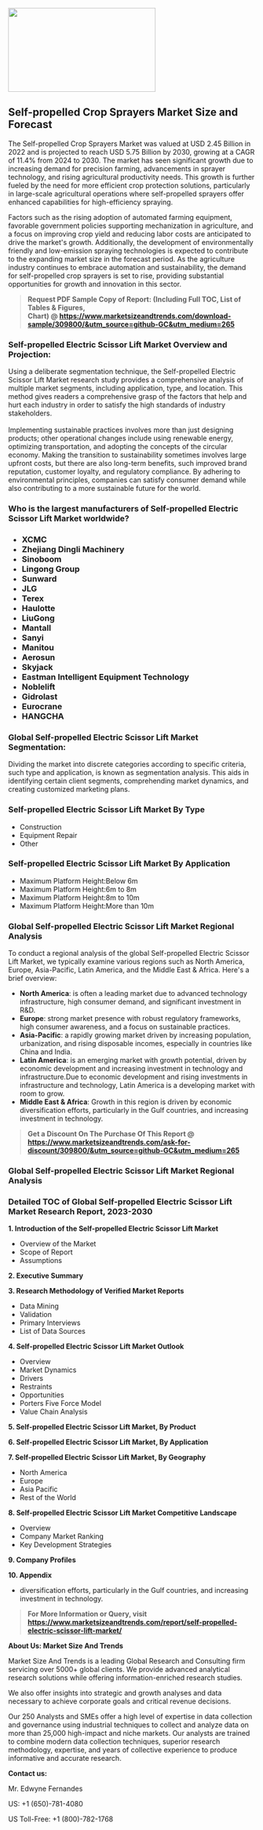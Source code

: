 <p><img class="alignnone size-medium wp-image-20088" src="https://ffe5etoiles.com/wp-content/uploads/2024/12/MST1-300x171.png" alt="" width="300" height="171" /></p><h2>Self-propelled Crop Sprayers Market Size and Forecast</h2><p>The Self-propelled Crop Sprayers Market was valued at USD 2.45 Billion in 2022 and is projected to reach USD 5.75 Billion by 2030, growing at a CAGR of 11.4% from 2024 to 2030. The market has seen significant growth due to increasing demand for precision farming, advancements in sprayer technology, and rising agricultural productivity needs. This growth is further fueled by the need for more efficient crop protection solutions, particularly in large-scale agricultural operations where self-propelled sprayers offer enhanced capabilities for high-efficiency spraying.</p><p>Factors such as the rising adoption of automated farming equipment, favorable government policies supporting mechanization in agriculture, and a focus on improving crop yield and reducing labor costs are anticipated to drive the market's growth. Additionally, the development of environmentally friendly and low-emission spraying technologies is expected to contribute to the expanding market size in the forecast period. As the agriculture industry continues to embrace automation and sustainability, the demand for self-propelled crop sprayers is set to rise, providing substantial opportunities for growth and innovation in this sector.</p></p><blockquote id="" class=""><strong>Request PDF Sample Copy of Report: (Including Full TOC, List of Tables &amp; Figures, Chart)&nbsp;@&nbsp;<strong><a href="https://www.marketsizeandtrends.com/download-sample/309800/&utm_source=github-GC&utm_medium=265" target="_blank">https://www.marketsizeandtrends.com/download-sample/309800/&utm_source=github-GC&utm_medium=265</a></strong></strong></blockquote><h3 id="" class="">Self-propelled Electric Scissor Lift Market&nbsp;Overview and Projection:</h3><p id="" class="">Using a deliberate segmentation technique, the Self-propelled Electric Scissor Lift Market research study provides a comprehensive analysis of multiple market segments, including application, type, and location. This method gives readers a comprehensive grasp of the factors that help and hurt each industry in order to satisfy the high standards of industry stakeholders. <br /> <br />Implementing sustainable practices involves more than just designing products; other operational changes include using renewable energy, optimizing transportation, and adopting the concepts of the circular economy. Making the transition to sustainability sometimes involves large upfront costs, but there are also long-term benefits, such improved brand reputation, customer loyalty, and regulatory compliance. By adhering to environmental principles, companies can satisfy consumer demand while also contributing to a more sustainable future for the world.</p><h3 id="" class="">Who is the largest manufacturers of&nbsp;Self-propelled Electric Scissor Lift Market worldwide?</h3><h3 class=""><p><ul><li>XCMC </li><li> Zhejiang Dingli Machinery </li><li> Sinoboom </li><li> Lingong Group </li><li> Sunward </li><li> JLG </li><li> Terex </li><li> Haulotte </li><li> LiuGong </li><li> Mantall </li><li> Sanyi </li><li> Manitou </li><li> Aerosun </li><li> Skyjack </li><li> Eastman Intelligent Equipment Technology </li><li> Noblelift </li><li> Gidrolast </li><li> Eurocrane </li><li> HANGCHA</li></ul></p></h3><h3 id="" class="">Global&nbsp;Self-propelled Electric Scissor Lift Market Segmentation:</h3><p id="" class="">Dividing the market into discrete categories according to specific criteria, such type and application, is known as segmentation analysis. This aids in identifying certain client segments, comprehending market dynamics, and creating customized marketing plans.</p><h3 id="" class="">Self-propelled Electric Scissor Lift Market&nbsp;By Type</h3><p><p><ul><li>Construction</li><li> Equipment Repair</li><li> Other</p></li></ul></p></p><h3 id="" class="">Self-propelled Electric Scissor Lift Market&nbsp;By Application</h3><p class=""><p><ul><li>Maximum Platform Height:Below 6m</li><li> Maximum Platform Height:6m to 8m</li><li> Maximum Platform Height:8m to 10m</li><li> Maximum Platform Height:More than 10m</li></ul></p></p><h3 id="" class="">Global Self-propelled Electric Scissor Lift Market Regional Analysis</h3><p id="" class="">To conduct a regional analysis of the global Self-propelled Electric Scissor Lift Market, we typically examine various regions such as North America, Europe, Asia-Pacific, Latin America, and the Middle East &amp; Africa. Here's a brief overview:</p><ul><li><strong>North America</strong>: is often a leading market due to advanced technology infrastructure, high consumer demand, and significant investment in R&amp;D.</li><li><strong>Europe</strong>: strong market presence with robust regulatory frameworks, high consumer awareness, and a focus on sustainable practices.</li><li><strong>Asia-Pacific</strong>: a rapidly growing market driven by increasing population, urbanization, and rising disposable incomes, especially in countries like China and India.</li><li><strong>Latin America</strong>: is an emerging market with growth potential, driven by economic development and increasing investment in technology and infrastructure.Due to economic development and rising investments in infrastructure and technology, Latin America is a developing market with room to grow.</li><li><strong>Middle East &amp; Africa</strong>: Growth in this region is driven by economic diversification efforts, particularly in the Gulf countries, and increasing investment in technology.</li></ul><blockquote id="" class=""><strong>Get a Discount On The Purchase Of This Report @ <strong><a href="https://www.marketsizeandtrends.com/ask-for-discount/309800/&utm_source=github-GC&utm_medium=265" target="_blank">https://www.marketsizeandtrends.com/ask-for-discount/309800/&utm_source=github-GC&utm_medium=265</a></strong></strong></blockquote><h3 id="" class="">Global Self-propelled Electric Scissor Lift Market Regional Analysis</h3><h3 id="" class="">Detailed TOC of Global Self-propelled Electric Scissor Lift Market Research Report, 2023-2030</h3><p id="" class=""><strong>1. Introduction of the Self-propelled Electric Scissor Lift Market</strong></p><ul><li>Overview of the Market</li><li>Scope of Report</li><li>Assumptions</li></ul><p id="" class=""><strong>2. Executive Summary</strong></p><p id="" class=""><strong>3. Research Methodology of Verified Market Reports</strong></p><ul><li>Data Mining</li><li>Validation</li><li>Primary Interviews</li><li>List of Data Sources</li></ul><p id="" class=""><strong>4. Self-propelled Electric Scissor Lift Market Outlook</strong></p><ul><li>Overview</li><li>Market Dynamics</li><li>Drivers</li><li>Restraints</li><li>Opportunities</li><li>Porters Five Force Model</li><li>Value Chain Analysis</li></ul><p id="" class=""><strong>5. Self-propelled Electric Scissor Lift Market, By Product</strong></p><p id="" class=""><strong>6. Self-propelled Electric Scissor Lift Market, By Application</strong></p><p id="" class=""><strong>7. Self-propelled Electric Scissor Lift Market, By Geography</strong></p><ul><li>North America</li><li>Europe</li><li>Asia Pacific</li><li>Rest of the World</li></ul><p id="" class=""><strong>8. Self-propelled Electric Scissor Lift Market Competitive Landscape</strong></p><ul><li>Overview</li><li>Company Market Ranking</li><li>Key Development Strategies</li></ul><p id="" class=""><strong>9. Company Profiles</strong></p><p id="" class=""><strong>10. Appendix</strong></p><ul><li>diversification efforts, particularly in the Gulf countries, and increasing investment in technology.</li></ul><blockquote id="" class=""><strong>For More Information or Query, visit <strong><strong><a href="https://www.marketsizeandtrends.com/report/self-propelled-electric-scissor-lift-market/" target="_blank">https://www.marketsizeandtrends.com/report/self-propelled-electric-scissor-lift-market/</a></strong></strong></strong></blockquote><p id="" class=""><strong>About Us: Market Size And Trends</strong></p><p id="" class="">Market Size And Trends is a leading Global Research and Consulting firm servicing over 5000+ global clients. We provide advanced analytical research solutions while offering information-enriched research studies.</p><p id="" class="">We also offer insights into strategic and growth analyses and data necessary to achieve corporate goals and critical revenue decisions.</p><p id="" class="">Our 250 Analysts and SMEs offer a high level of expertise in data collection and governance using industrial techniques to collect and analyze data on more than 25,000 high-impact and niche markets. Our analysts are trained to combine modern data collection techniques, superior research methodology, expertise, and years of collective experience to produce informative and accurate research.</p><p id="" class=""><strong>Contact us:</strong></p><p id="" class="">Mr. Edwyne Fernandes</p><p id="" class="">US: +1 (650)-781-4080</p><p id="" class="">US Toll-Free: +1 (800)-782-1768</p>
